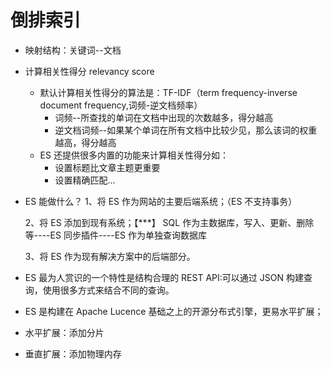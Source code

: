 # 倒排索引

- 映射结构：关键词--文档
- 计算相关性得分 relevancy score

  - 默认计算相关性得分的算法是：TF-IDF（term frequency-inverse document frequency,词频-逆文档频率）
    - 词频--所查找的单词在文档中出现的次数越多，得分越高
    - 逆文档词频--如果某个单词在所有文档中比较少见，那么该词的权重越高，得分越高
  - ES 还提供很多内置的功能来计算相关性得分如：
    - 设置标题比文章主题更重要
    - 设置精确匹配...

- ES 能做什么？
  1、将 ES 作为网站的主要后端系统；（ES 不支持事务）

  2、将 ES 添加到现有系统；【\*\*\*】
  SQL 作为主数据库，写入、更新、删除等----ES 同步插件----ES 作为单独查询数据库

  3、将 ES 作为现有解决方案中的后端部分。

- ES 最为人赏识的一个特性是结构合理的 REST API:可以通过 JSON 构建查询，使用很多方式来结合不同的查询。
- ES 是构建在 Apache Lucence 基础之上的开源分布式引擎，更易水平扩展；

- 水平扩展：添加分片
- 垂直扩展：添加物理内存
